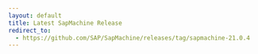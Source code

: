 ```yaml
---
layout: default
title: Latest SapMachine Release
redirect_to:
  - https://github.com/SAP/SapMachine/releases/tag/sapmachine-21.0.4
---
```

